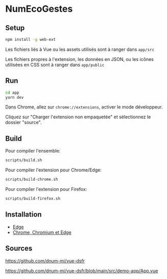 # NumEcoGestes

## Setup

```bash
npm install -g web-ext
```

Les fichiers liés à Vue ou les assets utilisés sont à ranger dans `app/src`

Les fichiers propres à l'extension, les données en JSON, ou les icônes utilisées en CSS sont à ranger dans `app/public`

## Run

```bash
cd app
yarn dev
```

Dans Chrome, allez sur `chrome://extensions`, activer le mode développeur.

Cliquez sur "Charger l'extension non empaquetée" et sélectionnez le dossier "source".

## Build

Pour compiler l'ensemble:
```bash
scripts/build.sh
```

Pour compiler l'extension pour Chrome/Edge:
```bash
scripts/build-chrome.sh
```

Pour compiler l'extension pour Firefox:
```bash
scripts/build-firefox.sh
```

## Installation

* [Edge](https://addons.mozilla.org/fr/firefox/addon/%C3%A9cogestes/)
* [Chrome, Chromium et Edge](https://chrome.google.com/webstore/devconsole/98444501-20ce-4092-847e-357539a15913/cimommdledolehahiohkpjdeoglafpgk/edit?hl=FR)

## Sources

https://github.com/dnum-mi/vue-dsfr

https://github.com/dnum-mi/vue-dsfr/blob/main/src/demo-app/App.vue
